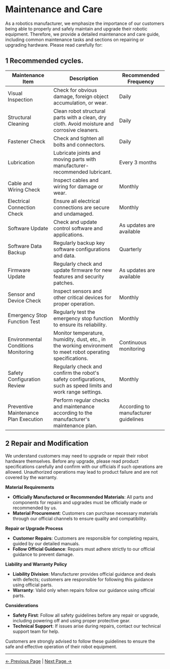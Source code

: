 # Maintenance and Care

As a robotics manufacturer, we emphasize the importance of our customers being able to properly and safely maintain and upgrade their robotic equipment. Therefore, we provide a detailed maintenance and care guide, including common maintenance tasks and sections on repairing or upgrading hardware. Please read carefully for:

## 1 Recommended cycles.

| Maintenance Item       | Description                                                      | Recommended Frequency |
|------------------------|------------------------------------------------------------------|-----------------------|
| Visual Inspection      | Check for obvious damage, foreign object accumulation, or wear.  | Daily                 |
| Structural Cleaning    | Clean robot structural parts with a clean, dry cloth. Avoid moisture and corrosive cleaners. | Daily                 |
| Fastener Check         | Check and tighten all bolts and connectors.                      | Daily                 |
| Lubrication            | Lubricate joints and moving parts with manufacturer-recommended lubricant. | Every 3 months        |
| Cable and Wiring Check | Inspect cables and wiring for damage or wear.                    | Monthly               |
| Electrical Connection Check | Ensure all electrical connections are secure and undamaged.     | Monthly               |
| Software Update        | Check and update control software and applications.              | As updates are available |
| Software Data Backup   | Regularly backup key software configurations and data.           | Quarterly             |
| Firmware Update        | Regularly check and update firmware for new features and security patches. | As updates are available |
| Sensor and Device Check | Inspect sensors and other critical devices for proper operation. | Monthly               |
| Emergency Stop Function Test | Regularly test the emergency stop function to ensure its reliability. | Monthly               |
| Environmental Conditions Monitoring | Monitor temperature, humidity, dust, etc., in the working environment to meet robot operating specifications. | Continuous monitoring |
| Safety Configuration Review | Regularly check and confirm the robot's safety configurations, such as speed limits and work range settings. | Monthly               |
| Preventive Maintenance Plan Execution | Perform regular checks and maintenance according to the manufacturer's maintenance plan. | According to manufacturer guidelines |

## 2 Repair and Modification

We understand customers may need to upgrade or repair their robot hardware themselves. Before any upgrade, please read product specifications carefully and confirm with our officials if such operations are allowed. Unauthorized operations may lead to product failure and are not covered by the warranty.

**Material Requirements**
- **Officially Manufactured or Recommended Materials**: All parts and components for repairs and upgrades must be officially made or recommended by us.
- **Material Procurement**: Customers can purchase necessary materials through our official channels to ensure quality and compatibility.

**Repair or Upgrade Process**
- **Customer Repairs**: Customers are responsible for completing repairs, guided by our detailed manuals.
- **Follow Official Guidance**: Repairs must adhere strictly to our official guidance to prevent damage.

**Liability and Warranty Policy**
- **Liability Division**: Manufacturer provides official guidance and deals with defects; customers are responsible for following this guidance using official parts.
- **Warranty**: Valid only when repairs follow our guidance using official parts.

**Considerations**
- **Safety First**: Follow all safety guidelines before any repair or upgrade, including powering off and using proper protective gear.
- **Technical Support**: If issues arise during repairs, contact our technical support team for help.

Customers are strongly advised to follow these guidelines to ensure the safe and effective operation of their robot equipment.

----
[← Previous Page](../../320_M5/REMADE.md) | [Next Page →](../4-FAQ/3.2_320_M5_userNotes.md)